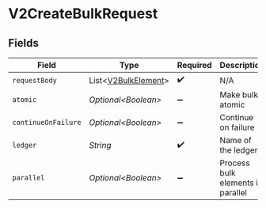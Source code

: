 # V2CreateBulkRequest


## Fields

| Field                                                        | Type                                                         | Required                                                     | Description                                                  | Example                                                      |
| ------------------------------------------------------------ | ------------------------------------------------------------ | ------------------------------------------------------------ | ------------------------------------------------------------ | ------------------------------------------------------------ |
| `requestBody`                                                | List\<[V2BulkElement](../../models/shared/V2BulkElement.md)> | :heavy_check_mark:                                           | N/A                                                          |                                                              |
| `atomic`                                                     | *Optional\<Boolean>*                                         | :heavy_minus_sign:                                           | Make bulk atomic                                             | true                                                         |
| `continueOnFailure`                                          | *Optional\<Boolean>*                                         | :heavy_minus_sign:                                           | Continue on failure                                          | true                                                         |
| `ledger`                                                     | *String*                                                     | :heavy_check_mark:                                           | Name of the ledger.                                          | ledger001                                                    |
| `parallel`                                                   | *Optional\<Boolean>*                                         | :heavy_minus_sign:                                           | Process bulk elements in parallel                            | true                                                         |